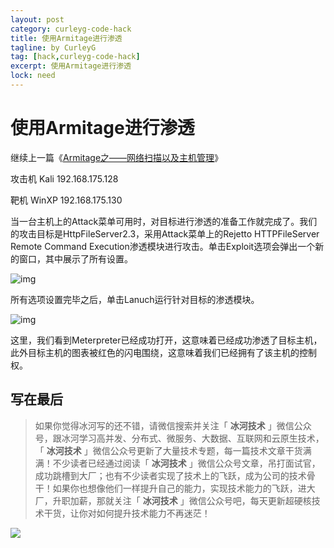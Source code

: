 ```yaml
---
layout: post
category: curleyg-code-hack
title: 使用Armitage进行渗透
tagline: by CurleyG
tag: [hack,curleyg-code-hack]
excerpt: 使用Armitage进行渗透
lock: need
---
```


# 使用Armitage进行渗透

继续上一篇《[Armitage之——网络扫描以及主机管理](https://blog.csdn.net/l1028386804/article/details/86676136)》

攻击机 Kali 192.168.175.128

靶机 WinXP 192.168.175.130

当一台主机上的Attack菜单可用时，对目标进行渗透的准备工作就完成了。我们的攻击目标是HttpFileServer2.3，采用Attack菜单上的Rejetto HTTPFileServer Remote Command Execution渗透模块进行攻击。单击Exploit选项会弹出一个新的窗口，其中展示了所有设置。

![img](https://img-blog.csdnimg.cn/20190128134120823.png)

所有选项设置完毕之后，单击Lanuch运行针对目标的渗透模块。

![img](https://img-blog.csdnimg.cn/20190128134137651.png)

这里，我们看到Meterpreter已经成功打开，这意味着已经成功渗透了目标主机，此外目标主机的图表被红色的闪电围绕，这意味着我们已经拥有了该主机的控制权。

## 写在最后

> 如果你觉得冰河写的还不错，请微信搜索并关注「 **冰河技术** 」微信公众号，跟冰河学习高并发、分布式、微服务、大数据、互联网和云原生技术，「 **冰河技术** 」微信公众号更新了大量技术专题，每一篇技术文章干货满满！不少读者已经通过阅读「 **冰河技术** 」微信公众号文章，吊打面试官，成功跳槽到大厂；也有不少读者实现了技术上的飞跃，成为公司的技术骨干！如果你也想像他们一样提升自己的能力，实现技术能力的飞跃，进大厂，升职加薪，那就关注「 **冰河技术** 」微信公众号吧，每天更新超硬核技术干货，让你对如何提升技术能力不再迷茫！


![](https://img-blog.csdnimg.cn/20200906013715889.png)
